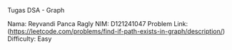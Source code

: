 Tugas DSA - Graph

Nama: Reyvandi Panca Ragly
NIM: D121241047
Problem Link: (https://leetcode.com/problems/find-if-path-exists-in-graph/description/)
Difficulty: Easy
